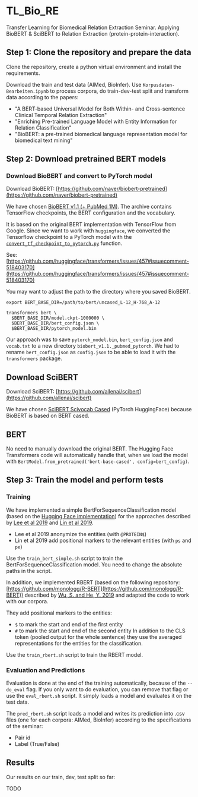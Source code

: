 # TL_Bio_RE
Transfer Learning for Biomedical Relation Extraction Seminar. Applying BioBERT &amp; SciBERT to Relation Extraction (protein-protein-interaction).

## Step 1: Clone the repository and prepare the data

Clone the repository, create a python virtual environment and install the requirements.

Download the train and test data (AIMed, BioInfer).
Use `Korpusdaten-Bearbeiten.ipynb` to process corpora, do train-dev-test split and transform data according to the papers:

- "A BERT-based Universal Model for Both Within- and Cross-sentence Clinical Temporal Relation Extraction" 
- "Enriching Pre-trained Language Model with Entity Information for Relation Classification"
- "BioBERT: a pre-trained biomedical language representation model for biomedical text mining"

## Step 2: Download pretrained BERT models

### Download BioBERT and convert to PyTorch model

Download BioBERT: [https://github.com/naver/biobert-pretrained](https://github.com/naver/biobert-pretrained)

We have chosen [BioBERT v1.1 (+ PubMed 1M)](https://drive.google.com/file/d/1R84voFKHfWV9xjzeLzWBbmY1uOMYpnyD/view). The archive contains TensorFlow checkpoints, the BERT configuration and the vocabulary.

It is based on the original BERT implementation with TensorFlow from Google. Since we want to work with `huggingface`, we converted the Tensorflow checkpoint to a PyTorch model with the [`convert_tf_checkpoint_to_pytorch.py`](https://github.com/huggingface/transformers/blob/master/transformers/convert_tf_checkpoint_to_pytorch.py) function.

See: [https://github.com/huggingface/transformers/issues/457#issuecomment-518403170](https://github.com/huggingface/transformers/issues/457#issuecomment-518403170)

You may want to adjust the path to the directory where you saved BioBERT.
```shell
export BERT_BASE_DIR=/path/to/bert/uncased_L-12_H-768_A-12

transformers bert \
  $BERT_BASE_DIR/model.ckpt-1000000 \
  $BERT_BASE_DIR/bert_config.json \
  $BERT_BASE_DIR/pytorch_model.bin
```
Our approach was to save `pytorch_model.bin`, `bert_config.json` and `vocab.txt` to a new directory `biobert_v1.1._pubmed_pytorch`. We had to rename `bert_config.json` as `config.json` to be able to load it with the `transformers` package.

## Download SciBERT

Download SciBERT: [https://github.com/allenai/scibert](https://github.com/allenai/scibert)

We have chosen [SciBERT Scivocab Cased](https://s3-us-west-2.amazonaws.com/ai2-s2-research/scibert/huggingface_pytorch/scibert_scivocab_cased.tar) (PyTorch HuggingFace) because BioBERT is based on BERT cased.

## BERT

No need to manually download the original BERT. The Hugging Face Transformers code will automatically handle that, when we load the model with `BertModel.from_pretrained('bert-base-cased', config=bert_config)`.

## Step 3: Train the model and perform tests

### Training
We have implemented a simple BertForSequenceClassification model (based on the [Hugging Face implementation](https://huggingface.co/transformers/model_doc/bert.html#bertforsequenceclassification)) for the approaches described by [Lee et al 2019](https://arxiv.org/pdf/1901.08746.pdf) and [Lin et al 2019](https://www.aclweb.org/anthology/W19-1908.pdf).

- Lee et al 2019 anonymize the entities (with `@PROTEIN$`)
- Lin et al 2019 add positional markers to the relevant entities (with `ps` and `pe`)

Use the `train_bert_simple.sh` script to train the BertForSequenceClassification model. 
You need to change the absolute paths in the script.

In addition, we implemented RBERT (based on the following repository: [https://github.com/monologg/R-BERT](https://github.com/monologg/R-BERT)) described by [Wu, S. and He, Y. 2019](https://dl.acm.org/doi/pdf/10.1145/3357384.3358119?download=true) and adapted the code to work with our corpora.

They add positional markers to the entities:
- `$` to mark the start and end of the first entity
- `#` to mark the start and end of the second entity
In addition to the CLS token (pooled output for the whole sentence) they use the averaged representations for the entities for the classification.

Use the `train_rbert.sh` script to train the RBERT model.

### Evaluation and Predictions
Evaluation is done at the end of the training automatically, because of the `--do_eval` flag.
If you only want to do evaluation, you can remove that flag or use the `eval_rbert.sh` script. It simply loads a model and evaluates it on the test data.

The `pred_rbert.sh` script loads a model and writes its prediction into .csv files (one for each corpora: AIMed, BioInfer) according to the specifications of the seminar:
- Pair id
- Label (True/False)

## Results

Our results on our train, dev, test split so far:

TODO
